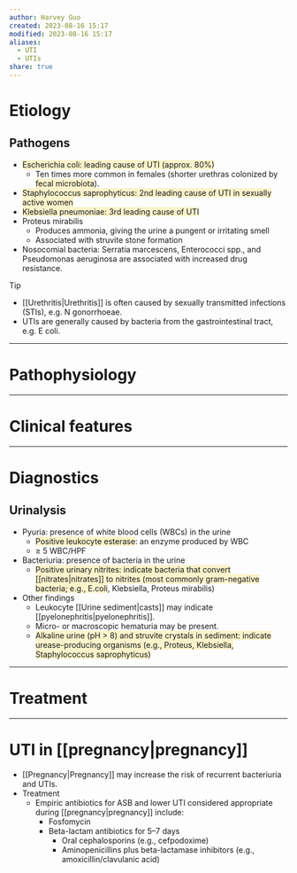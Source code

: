 ```yaml
---
author: Harvey Guo
created: 2023-08-16 15:17
modified: 2023-08-16 15:17
aliases:
  - UTI
  - UTIs
share: true
---
```

# Etiology
## Pathogens
- <span style="background:rgba(240, 200, 0, 0.2)">Escherichia coli: leading cause of UTI (approx. 80%) </span>
	- Ten times more common in females (shorter urethras colonized by <span style="background:rgba(240, 200, 0, 0.2)">fecal microbiota</span>).
- <span style="background:rgba(240, 200, 0, 0.2)">Staphylococcus saprophyticus: 2nd leading cause of UTI in sexually active women</span>
- <span style="background:rgba(240, 200, 0, 0.2)">Klebsiella pneumoniae: 3rd leading cause of UTI</span>
- Proteus mirabilis
	- Produces ammonia, giving the urine a pungent or irritating smell
	- Associated with struvite stone formation
- Nosocomial bacteria: Serratia marcescens, Enterococci spp., and Pseudomonas aeruginosa are associated with increased drug resistance.

>[!tip] 
>- [[Urethritis|Urethritis]] is often caused by sexually transmitted infections (STIs), e.g. N gonorrhoeae.
>- UTIs are generally caused by bacteria from the gastrointestinal tract, e.g. E coli.

---
# Pathophysiology


---
# Clinical features


---
# Diagnostics
## Urinalysis
- Pyuria: presence of white blood cells (WBCs) in the urine
	- <span style="background:rgba(240, 200, 0, 0.2)">Positive leukocyte esterase</span>: an enzyme produced by WBC
	- ≥ 5 WBC/HPF
- Bacteriuria: presence of bacteria in the urine
	- <span style="background:rgba(240, 200, 0, 0.2)">Positive urinary nitrites: indicate bacteria that convert [[nitrates|nitrates]] to nitrites (most commonly gram-negative bacteria; e.g., E.coli</span>, Klebsiella, Proteus mirabilis)
- Other findings
	- Leukocyte [[Urine sediment|casts]] may indicate [[pyelonephritis|pyelonephritis]].
	- Micro- or macroscopic hematuria may be present. 
	- <span style="background:rgba(240, 200, 0, 0.2)">Alkaline urine (pH > 8) and struvite crystals in sediment: indicate urease-producing organisms (e.g., Proteus, Klebsiella, Staphylococcus saprophyticus)</span>

---
# Treatment


---
# UTI in [[pregnancy|pregnancy]]
- [[Pregnancy|Pregnancy]] may increase the risk of recurrent bacteriuria and UTIs.
- Treatment
	- Empiric antibiotics for ASB and lower UTI considered appropriate during [[pregnancy|pregnancy]] include:
		- Fosfomycin
		- Beta-lactam antibiotics for 5–7 days
			- Oral cephalosporins (e.g., cefpodoxime)
			- Aminopenicillins plus beta-lactamase inhibitors (e.g., amoxicillin/clavulanic acid)
